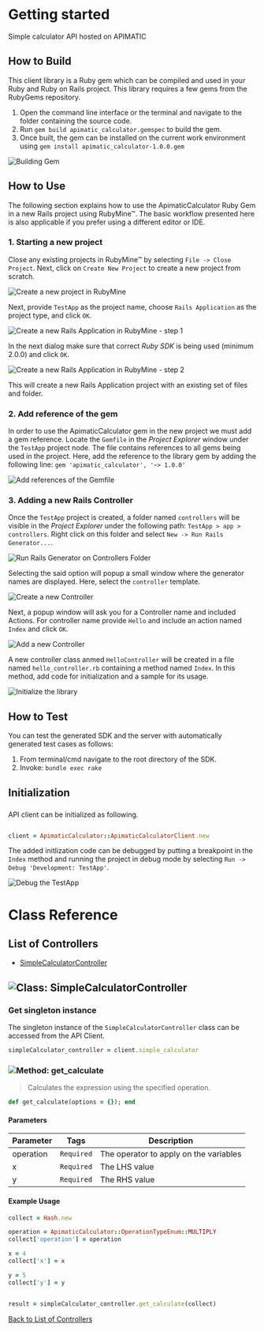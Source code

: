 # Getting started

Simple calculator API hosted on APIMATIC

## How to Build

This client library is a Ruby gem which can be compiled and used in your Ruby and Ruby on Rails project. This library requires a few gems from the RubyGems repository.

1. Open the command line interface or the terminal and navigate to the folder containing the source code.
2. Run ``` gem build apimatic_calculator.gemspec ``` to build the gem.
3. Once built, the gem can be installed on the current work environment using ``` gem install apimatic_calculator-1.0.0.gem ```

![Building Gem](https://apidocs.io/illustration/ruby?step=buildSDK&workspaceFolder=APIMATIC%20Calculator-Ruby&workspaceName=APIMATIC%20Calculator-Ruby&projectName=apimatic_calculator&gemName=apimatic_calculator&gemVer=1.0.0)

## How to Use

The following section explains how to use the ApimaticCalculator Ruby Gem in a new Rails project using RubyMine&trade;. The basic workflow presented here is also applicable if you prefer using a different editor or IDE.

### 1. Starting a new project

Close any existing projects in RubyMine&trade; by selecting ``` File -> Close Project ```. Next, click on ``` Create New Project ``` to create a new project from scratch.

![Create a new project in RubyMine](https://apidocs.io/illustration/ruby?step=createNewProject0&workspaceFolder=APIMATIC%20Calculator-Ruby&workspaceName=ApimaticCalculator&projectName=apimatic_calculator&gemName=apimatic_calculator&gemVer=1.0.0)

Next, provide ``` TestApp ``` as the project name, choose ``` Rails Application ``` as the project type, and click ``` OK ```.

![Create a new Rails Application in RubyMine - step 1](https://apidocs.io/illustration/ruby?step=createNewProject1&workspaceFolder=APIMATIC%20Calculator-Ruby&workspaceName=ApimaticCalculator&projectName=apimatic_calculator&gemName=apimatic_calculator&gemVer=1.0.0)

In the next dialog make sure that correct *Ruby SDK* is being used (minimum 2.0.0) and click ``` OK ```.

![Create a new Rails Application in RubyMine - step 2](https://apidocs.io/illustration/ruby?step=createNewProject2&workspaceFolder=APIMATIC%20Calculator-Ruby&workspaceName=ApimaticCalculator&projectName=apimatic_calculator&gemName=apimatic_calculator&gemVer=1.0.0)

This will create a new Rails Application project with an existing set of files and folder.

### 2. Add reference of the gem

In order to use the ApimaticCalculator gem in the new project we must add a gem reference. Locate the ```Gemfile``` in the *Project Explorer* window under the ``` TestApp ``` project node. The file contains references to all gems being used in the project. Here, add the reference to the library gem by adding the following line: ``` gem 'apimatic_calculator', '~> 1.0.0' ```

![Add references of the Gemfile](https://apidocs.io/illustration/ruby?step=addReference&workspaceFolder=APIMATIC%20Calculator-Ruby&workspaceName=ApimaticCalculator&projectName=apimatic_calculator&gemName=apimatic_calculator&gemVer=1.0.0)

### 3. Adding a new Rails Controller

Once the ``` TestApp ``` project is created, a folder named ``` controllers ``` will be visible in the *Project Explorer* under the following path: ``` TestApp > app > controllers ```. Right click on this folder and select ``` New -> Run Rails Generator... ```.

![Run Rails Generator on Controllers Folder](https://apidocs.io/illustration/ruby?step=addCode0&workspaceFolder=APIMATIC%20Calculator-Ruby&workspaceName=ApimaticCalculator&projectName=apimatic_calculator&gemName=apimatic_calculator&gemVer=1.0.0)

Selecting the said option will popup a small window where the generator names are displayed. Here, select the ``` controller ``` template.

![Create a new Controller](https://apidocs.io/illustration/ruby?step=addCode1&workspaceFolder=APIMATIC%20Calculator-Ruby&workspaceName=ApimaticCalculator&projectName=apimatic_calculator&gemName=apimatic_calculator&gemVer=1.0.0)

Next, a popup window will ask you for a Controller name and included Actions. For controller name provide ``` Hello ``` and include an action named ``` Index ``` and click ``` OK ```.

![Add a new Controller](https://apidocs.io/illustration/ruby?step=addCode2&workspaceFolder=APIMATIC%20Calculator-Ruby&workspaceName=ApimaticCalculator&projectName=apimatic_calculator&gemName=apimatic_calculator&gemVer=1.0.0)

A new controller class anmed ``` HelloController ``` will be created in a file named ``` hello_controller.rb ``` containing a method named ``` Index ```. In this method, add code for initialization and a sample for its usage.

![Initialize the library](https://apidocs.io/illustration/ruby?step=addCode3&workspaceFolder=APIMATIC%20Calculator-Ruby&workspaceName=ApimaticCalculator&projectName=apimatic_calculator&gemName=apimatic_calculator&gemVer=1.0.0)

## How to Test

You can test the generated SDK and the server with automatically generated test
cases as follows:

  1. From terminal/cmd navigate to the root directory of the SDK.
  2. Invoke: `bundle exec rake`

## Initialization

### 

API client can be initialized as following.

```ruby

client = ApimaticCalculator::ApimaticCalculatorClient.new
```

The added initlization code can be debugged by putting a breakpoint in the ``` Index ``` method and running the project in debug mode by selecting ``` Run -> Debug 'Development: TestApp' ```.

![Debug the TestApp](https://apidocs.io/illustration/ruby?step=addCode4&workspaceFolder=APIMATIC%20Calculator-Ruby&workspaceName=ApimaticCalculator&projectName=apimatic_calculator&gemName=apimatic_calculator&gemVer=1.0.0&initLine=client%2520%253D%2520ApimaticCalculatorClient.new)



# Class Reference

## <a name="list_of_controllers"></a>List of Controllers

* [SimpleCalculatorController](#simple_calculator_controller)

## <a name="simple_calculator_controller"></a>![Class: ](https://apidocs.io/img/class.png ".SimpleCalculatorController") SimpleCalculatorController

### Get singleton instance

The singleton instance of the ``` SimpleCalculatorController ``` class can be accessed from the API Client.

```ruby
simpleCalculator_controller = client.simple_calculator
```

### <a name="get_calculate"></a>![Method: ](https://apidocs.io/img/method.png ".SimpleCalculatorController.get_calculate") get_calculate

> Calculates the expression using the specified operation.


```ruby
def get_calculate(options = {}); end
```

#### Parameters

| Parameter | Tags | Description |
|-----------|------|-------------|
| operation |  ``` Required ```  | The operator to apply on the variables |
| x |  ``` Required ```  | The LHS value |
| y |  ``` Required ```  | The RHS value |


#### Example Usage

```ruby
collect = Hash.new

operation = ApimaticCalculator::OperationTypeEnum::MULTIPLY
collect['operation'] = operation

x = 4
collect['x'] = x

y = 5
collect['y'] = y


result = simpleCalculator_controller.get_calculate(collect)

```


[Back to List of Controllers](#list_of_controllers)




